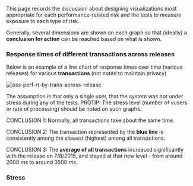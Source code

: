 This page records the discussion about designing visualizations most appropriate for each performance-related risk
and the tests to measure exposure to each type of risk.

Generally, several dimensions are shown on each graph so that 
(ideally) a **conclusion for action** can be reached based on what is shown.

### Response times of different transactions across releases
Below is an example of a line chart of response times over time (various releases) 
for various **transactions** (not noted to maintain privacy)

![oss-perf-rt-by-trans-across-release](https://cloud.githubusercontent.com/assets/300046/10653990/b87f9e24-7819-11e5-8d5a-8451c15dea38.png)

The assumption is that only a single user, that the system was not under stress during any of the tests.
PROTIP: The stress level (number of vusers or rate of processing) should be noted on such graphs.

CONCLUSION 1: Normally, all transactions take about the same time. 

CONCLUSION 2: The transaction represented by the **blue line** is consistently among the slowest (highest) among all transactions.

CONCLUSION 3: The **average of all transactions** increased significantly with the release on 7/8/2015,
and stayed at that new level - from around 2000 ms to around 3500 ms.

### Stress
